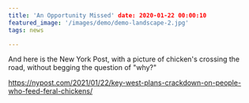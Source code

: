 ```yaml
---
title: 'An Opportunity Missed' date: 2020-01-22 00:00:10 
featured_image: '/images/demo/demo-landscape-2.jpg'
tags: news

---
```


And here is the New York Post, with a picture of chicken's crossing the road, without begging the
question of "why?"

https://nypost.com/2021/01/22/key-west-plans-crackdown-on-people-who-feed-feral-chickens/
